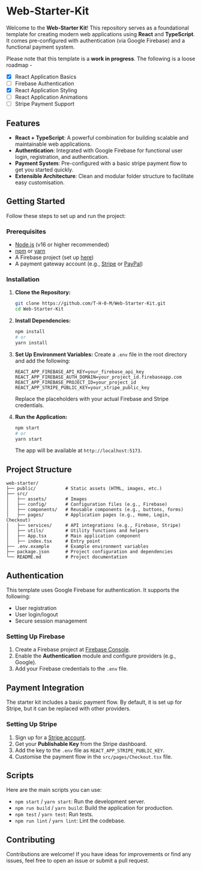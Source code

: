 # Web-Starter-Kit

Welcome to the **Web-Starter Kit**! This repository serves as a foundational
template for creating modern web applications using **React** and
**TypeScript**. It comes pre-configured with authentication (via Google
Firebase) and a functional payment system.

Please note that this template is a **work in progress**. The following is a
loose roadmap -

- [x] React Application Basics
- [ ] Firebase Authentication
- [x] React Application Styling
- [ ] React Application Animations
- [ ] Stripe Payment Support

## Features

- **React + TypeScript**: A powerful combination for building scalable and
  maintainable web applications.
- **Authentication**: Integrated with Google Firebase for functional user login,
  registration, and authentication.
- **Payment System**: Pre-configured with a basic stripe payment flow to get you
  started quickly.
- **Extensible Architecture**: Clean and modular folder structure to facilitate
  easy customisation.

## Getting Started

Follow these steps to set up and run the project:

### Prerequisites

- [Node.js](https://nodejs.org/) (v16 or higher recommended)
- [npm](https://www.npmjs.com/) or [yarn](https://yarnpkg.com/)
- A Firebase project (set up [here](https://firebase.google.com/))
- A payment gateway account (e.g., [Stripe](https://stripe.com/) or
  [PayPal](https://www.paypal.com/))

### Installation

1. **Clone the Repository:**

   ```bash
   git clone https://github.com/T-H-0-M/Web-Starter-Kit.git
   cd Web-Starter-Kit
   ```

2. **Install Dependencies:**

   ```bash
   npm install
   # or
   yarn install
   ```

3. **Set Up Environment Variables:** Create a `.env` file in the root directory
   and add the following:

   ```env
   REACT_APP_FIREBASE_API_KEY=your_firebase_api_key
   REACT_APP_FIREBASE_AUTH_DOMAIN=your_project_id.firebaseapp.com
   REACT_APP_FIREBASE_PROJECT_ID=your_project_id
   REACT_APP_STRIPE_PUBLIC_KEY=your_stripe_public_key
   ```

   Replace the placeholders with your actual Firebase and Stripe credentials.

4. **Run the Application:**
   ```bash
   npm start
   # or
   yarn start
   ```
   The app will be available at `http://localhost:5173`.

## Project Structure

```plaintext
web-starter/
├── public/           # Static assets (HTML, images, etc.)
├── src/
│   ├── assets/       # Images
│   ├── config/       # Configuration files (e.g., Firebase)
│   ├── components/   # Reusable components (e.g., buttons, forms)
│   ├── pages/        # Application pages (e.g., Home, Login, Checkout)
│   ├── services/     # API integrations (e.g., Firebase, Stripe)
│   ├── utils/        # Utility functions and helpers
│   ├── App.tsx       # Main application component
│   ├── index.tsx     # Entry point
├── .env.example      # Example environment variables
├── package.json      # Project configuration and dependencies
└── README.md         # Project documentation
```

## Authentication

This template uses Google Firebase for authentication. It supports the
following:

- User registration
- User login/logout
- Secure session management

### Setting Up Firebase

1. Create a Firebase project at
   [Firebase Console](https://console.firebase.google.com/).
2. Enable the **Authentication** module and configure providers (e.g., Google).
3. Add your Firebase credentials to the `.env` file.

## Payment Integration

The starter kit includes a basic payment flow. By default, it is set up for
Stripe, but it can be replaced with other providers.

### Setting Up Stripe

1. Sign up for a [Stripe account](https://stripe.com/).
2. Get your **Publishable Key** from the Stripe dashboard.
3. Add the key to the `.env` file as `REACT_APP_STRIPE_PUBLIC_KEY`.
4. Customise the payment flow in the `src/pages/Checkout.tsx` file.

## Scripts

Here are the main scripts you can use:

- `npm start` / `yarn start`: Run the development server.
- `npm run build` / `yarn build`: Build the application for production.
- `npm test` / `yarn test`: Run tests.
- `npm run lint` / `yarn lint`: Lint the codebase.

## Contributing

Contributions are welcome! If you have ideas for improvements or find any
issues, feel free to open an issue or submit a pull request.
